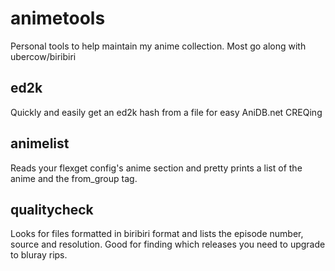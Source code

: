 # animetools

Personal tools to help maintain my anime collection.
Most go along with ubercow/biribiri


## ed2k
Quickly and easily get an ed2k hash from a file for easy AniDB.net CREQing


## animelist
Reads your flexget config's anime section and pretty prints a list of the anime
and the from_group tag.


## qualitycheck
Looks for files formatted in biribiri format and lists the episode number, source and resolution.
Good for finding which releases you need to upgrade to bluray rips.

